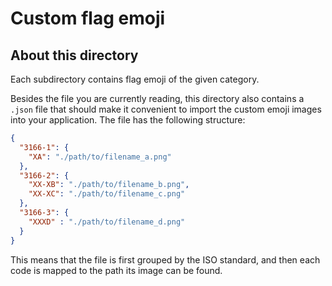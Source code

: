 # Custom flag emoji

## About this directory
Each subdirectory contains flag emoji of the given category.

Besides the file you are currently reading, this directory also contains a `.json` file that should make it convenient to import the custom emoji images into your application. The file has the following structure:

```json
{
  "3166-1": {
    "XA": "./path/to/filename_a.png"
  },
  "3166-2": {
    "XX-XB": "./path/to/filename_b.png",
    "XX-XC": "./path/to/filename_c.png"
  },
  "3166-3": {
    "XXXD" : "./path/to/filename_d.png"
  }
}
```

This means that the file is first grouped by the ISO standard, and then each code is mapped to the path its image can be found.
